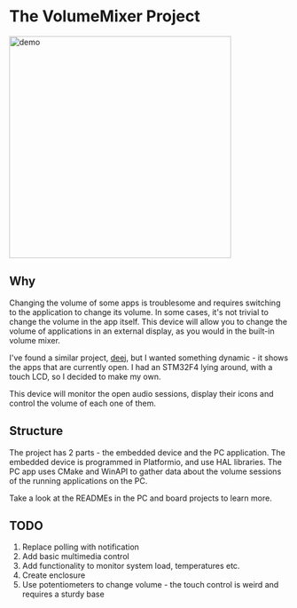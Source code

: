# The VolumeMixer Project

<img src="VolumeMixer_board/images/demo.gif" alt="demo" width="400px"/>

## Why
Changing the volume of some apps is troublesome and requires switching to the application to change its volume. In some cases, it's not trivial to change the volume in the app itself. This device will allow you to change the volume of applications in an external display, as you would in the built-in volume mixer.

I've found a similar project, [deej](https://github.com/omriharel/deej), but I wanted something dynamic - it shows the apps that are currently open. I had an STM32F4 lying around, with a touch LCD, so I decided to make my own.

This device will monitor the open audio sessions, display their icons and control the volume of each one of them.

## Structure

The project has 2 parts - the embedded device and the PC application. The embedded device is programmed in Platformio, and use HAL libraries. The PC app uses CMake and WinAPI to gather data about the volume sessions of the running applications on the PC.

Take a look at the READMEs in the PC and board projects to learn more.

## TODO

1. Replace polling with notification
1. Add basic multimedia control
1. Add functionality to monitor system load, temperatures etc.
1. Create enclosure
1. Use potentiometers to change volume - the touch control is weird and requires a sturdy base
